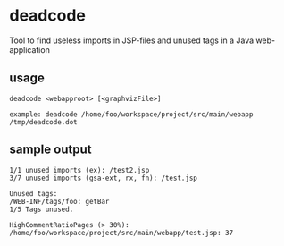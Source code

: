 # deadcode
Tool to find useless imports in JSP-files and unused tags in a Java web-application

## usage
```
deadcode <webapproot> [<graphvizFile>]
```

```
example: deadcode /home/foo/workspace/project/src/main/webapp /tmp/deadcode.dot
```

## sample output
```
1/1 unused imports (ex): /test2.jsp
3/7 unused imports (gsa-ext, rx, fn): /test.jsp

Unused tags:
/WEB-INF/tags/foo: getBar
1/5 Tags unused.

HighCommentRatioPages (> 30%):
/home/foo/workspace/project/src/main/webapp/test.jsp: 37
```